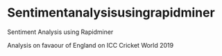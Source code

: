 # Sentimentanalysisusingrapidminer
Sentiment Analysis using Rapidminer

Analysis on favaour of England on ICC Cricket World 2019
